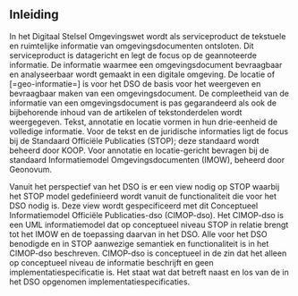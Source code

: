 Inleiding
---------

In het Digitaal Stelsel Omgevingswet wordt als serviceproduct de tekstuele en ruimtelijke informatie van omgevingsdocumenten ontsloten. Dit serviceproduct is datagericht en legt de focus op de geannoteerde informatie. De informatie waarmee een omgevingsdocument bevraagbaar en analyseerbaar wordt gemaakt in een digitale omgeving. De locatie of [=geo-informatie=] is voor het DSO de basis voor het weergeven en bevraagbaar maken van een omgevingsdocument. De compleetheid van de informatie van een omgevingsdocument is pas gegarandeerd als ook de bijbehorende inhoud van de artikelen of tekstonderdelen wordt weergegeven. Tekst, annotatie en locatie vormen in hun drie-eenheid de volledige informatie. Voor de tekst en de juridische informaties ligt de focus bij de Standaard Officiële Publicaties (STOP); deze standaard wordt beheerd door KOOP. Voor annotatie en locatie-gericht bevragen bij de standaard Informatiemodel Omgevingsdocumenten (IMOW), beheerd door Geonovum.

Vanuit het perspectief van het DSO is er een view nodig op STOP waarbij het STOP model gedefinieerd wordt vanuit de functionaliteit die voor het DSO nodig is. Deze view wordt gespecificeerd met dit Conceptueel Informatiemodel Officiële Publicaties-dso (CIMOP-dso). Het CIMOP-dso is een UML informatiemodel dat op conceptueel niveau STOP in relatie brengt tot het IMOW en de toepassing daarvan in het DSO. Alle voor het DSO benodigde en in STOP aanwezige semantiek en functionaliteit is in het CIMOP-dso beschreven. CIMOP-dso is conceptueel in de zin dat het alleen op conceptueel niveau de informatie beschrijft en geen implementatiespecificatie is. Het staat wat dat betreft naast en los van de in het DSO opgenomen implementatiespecificaties.